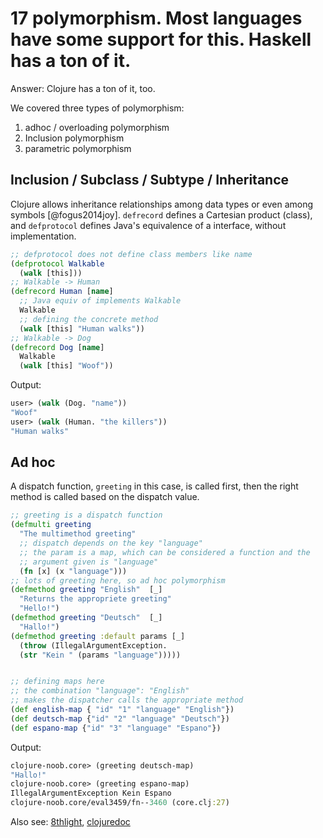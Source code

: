 # 17 polymorphism. Most languages have some support for this. Haskell has a ton of it. 

Answer: Clojure has a ton of it, too.

We covered three types of polymorphism:

1. adhoc / overloading polymorphism
2. Inclusion polymorphism
3. parametric polymorphism


## Inclusion / Subclass / Subtype / Inheritance

Clojure allows inheritance relationships among data types or even among symbols [@fogus2014joy]. `defrecord` defines a Cartesian product (class), and `defprotocol` defines Java's equivalence of a interface, without implementation.

```clojure
;; defprotocol does not define class members like name
(defprotocol Walkable
  (walk [this]))
;; Walkable -> Human
(defrecord Human [name]
  ;; Java equiv of implements Walkable
  Walkable
  ;; defining the concrete method
  (walk [this] "Human walks"))
;; Walkable -> Dog
(defrecord Dog [name]
  Walkable
  (walk [this] "Woof"))
```

Output:

```clojure
user> (walk (Dog. "name"))
"Woof"
user> (walk (Human. "the killers"))
"Human walks"
```


## Ad hoc

A dispatch function, `greeting` in this case, is called first, then the right method is called  based on the dispatch value.

```clojure
;; greeting is a dispatch function 
(defmulti greeting
  "The multimethod greeting"
  ;; dispatch depends on the key "language"
  ;; the param is a map, which can be considered a function and the 
  ;; argument given is "language"
  (fn [x] (x "language")))
;; lots of greeting here, so ad hoc polymorphism
(defmethod greeting "English"  [_]
  "Returns the appropriete greeting"
  "Hello!")
(defmethod greeting "Deutsch"  [_]
  "Hallo!")
(defmethod greeting :default params [_]
  (throw (IllegalArgumentException.
  (str "Kein " (params "language")))))


;; defining maps here
;; the combination "language": "English"
;; makes the dispatcher calls the appropriate method
(def english-map { "id" "1" "language" "English"})
(def deutsch-map {"id" "2" "language" "Deutsch"})
(def espano-map {"id" "3" "language" "Espano"})
```
Output:
```clojure
clojure-noob.core> (greeting deutsch-map)
"Hallo!"
clojure-noob.core> (greeting espano-map)
IllegalArgumentException Kein Espano 
clojure-noob.core/eval3459/fn--3460 (core.clj:27)
```


Also see: [8thlight](https://blog.8thlight.com/myles-megyesi/2012/04/26/polymorphism-in-clojure.html), [clojuredoc](https://clojuredocs.org/clojure.core/defmulti)
